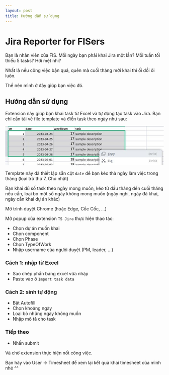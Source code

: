 ```yaml
---
layout: post
title: Hướng dẫn sử dụng
---
```


# Jira Reporter for FISers

Bạn là nhân viên của FIS. Mỗi ngày bạn phải khai Jira một lần?
Mỗi tuần tối thiểu 5 tasks? Hơi mệt nhỉ?

Nhất là nếu công việc bận quá, quên mà cuối tháng mới khai thì ối dồi ôi luôn.

Thế nên mình ở đây giúp bạn việc đó.

## Hướng dẫn sử dụng

Extension này giúp bạn khai task từ Excel và tự động tạo task vào Jira.
Bạn chỉ cần tải về file template và điền task theo ngày như sau:

![assets/excel.jpg](/images/excel.jpg)

Template này đã thiết lập sẵn cột `date` để bạn kéo thả ngày làm việc trong tháng (loại trừ thứ 7, Chủ nhật)

Bạn khai đủ số task theo ngày mong muốn, kéo từ đầu tháng đến cuối tháng nếu cần, loại bỏ một số ngày không mong muốn (ngày nghỉ, ngày đã khai, ngày cần khai dự án khác)

Mở trình duyệt Chrome (hoặc Edge, Cốc Cốc, ...)

Mở popup của extension `TS Jira` thực hiện thao tác:

- Chọn dự án muốn khai
- Chọn component
- Chọn Phase
- Chọn TypeOfWork
- Nhập username của người duyệt (PM, leader, ...)

### Cách 1: nhập từ Excel

- Sao chép phần bảng excel vừa nhập
- Paste vào ô `Import task data`

### Cách 2: sinh tự động

- Bật Autofill
- Chọn khoảng ngày
- Loại bỏ những ngày không muốn
- Nhập mô tả cho task

### Tiếp theo

- Nhấn submit

Và chờ extension thực hiện nốt công việc.

Bạn hãy vào User -> Timesheet để xem lại kết quả khai timesheet của mình nhé ^^
